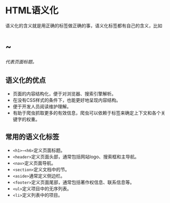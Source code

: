 # HTML语义化

语义化的含义就是用正确的标签做正确的事，语义化标签都有自己的含义，比如<h1>~<h6>代表页面标题。

## 语义化的优点

- 页面的内容结构化，便于对浏览器、搜索引擎解析。
- 在没有CSS样式的条件下，也能更好地呈现内容结构。
- 便于开发人员阅读维护理解。
- 有助于爬虫抓取更多的有效信息，爬虫可以依赖于标签来确定上下文和各个关键字的权重。

## 常用的语义化标签

- `<h1>~<h6>`定义页面标题。
- `<header>`定义页面头部，通常包括网站logo、搜索框和主导航。
- `<nav>`定义页面导航。
- `<section>`定义文档中的节。
- `<aside>`通常定义侧边栏。
- `<footer>`定义页面尾部，通常包括著作权信息、联系信息等。
- `<ul>`定义项目中的无序列表。
- `<li>`定义列表中的项目。


